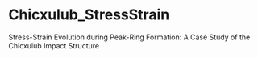 # Chicxulub_StressStrain
Stress-Strain Evolution during Peak-Ring Formation: A Case Study of the Chicxulub Impact Structure
